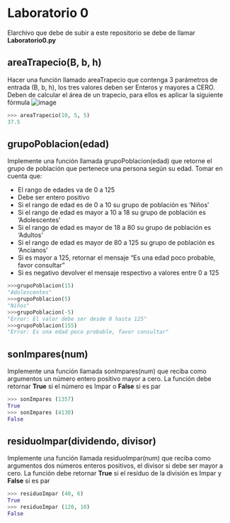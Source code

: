 # Laboratorio 0
Elarchivo que debe de subir a este repositorio se debe de llamar **Laboratorio0.py**

## areaTrapecio(B, b, h)
Hacer una función llamado areaTrapecio que contenga 3 parámetros de entrada (B, b, h), los tres valores deben ser Enteros y mayores a CERO. 
Deben de calcular el área de un trapecio, para ellos es aplicar la siguiente fórmula
![image](https://github.com/Taller-a-la-Programacion/2022-S1-Laboratorio-0/assets/1167750/a3e0aa1c-fcae-4fc8-84ed-25e18609f79b)

```python
>>> areaTrapecio(10, 5, 5)
37.5
```
## grupoPoblacion(edad)
Implemente una función llamada grupoPoblacion(edad) que retorne el grupo de población que pertenece una persona según su edad.
Tomar en cuenta que:
-	El rango de edades va de 0 a 125
-	Debe ser entero positivo
-	Si el rango de edad es de 0 a 10 su grupo de población es ‘Niños’
-	Si el rango de edad es mayor a 10 a 18 su grupo de población es ‘Adolescentes’
-	Si el rango de edad es mayor de 18 a 80 su grupo de población es ‘Adultos’
-	Si el rango de edad es mayor de 80 a 125 su grupo de población es ‘Ancianos’
-	Si es mayor a 125, retornar el mensaje “Es una edad poco probable, favor consultar”
-	Si es negativo devolver el mensaje respectivo a valores entre 0 a 125

```python
>>>grupoPoblacion(15)
"Adolescentes"
>>>grupoPoblacion(5)
"Niños"
>>>grupoPoblacion(-5)
"Error: El valor debe ser desde 0 hasta 125"
>>>grupoPoblacion(155)
"Error: Es una edad poco probable, favor consultar"
```
## sonImpares(num)
Implemente una función llamada sonImpares(num) que reciba como argumentos un número entero positivo mayor a cero. La función debe retornar **True** si el número es Impar o **False** si  es par

```python
>>> sonImpares (1357)
True
>>> sonImpares (4130) 
False

```
## residuoImpar(dividendo, divisor)
Implemente una función llamada residuoImpar(num) que reciba como argumentos dos números enteros positivos, el divisor si debe ser mayor a cero. La función debe retornar **True** si el resíduo de la división es Impar y **False** si es par

```python
>>> residuoImpar (40, 6)
True
>>> residuoImpar (120, 10) 
False

```
